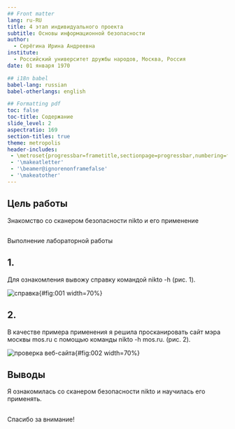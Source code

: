 ```yaml
---
## Front matter
lang: ru-RU
title: 4 этап индивидуального проекта
subtitle: Основы информационной безопасности
author:
  - Серёгина Ирина Андреевна
institute:
  - Российский университет дружбы народов, Москва, Россия
date: 01 января 1970

## i18n babel
babel-lang: russian
babel-otherlangs: english

## Formatting pdf
toc: false
toc-title: Содержание
slide_level: 2
aspectratio: 169
section-titles: true
theme: metropolis
header-includes:
 - \metroset{progressbar=frametitle,sectionpage=progressbar,numbering=fraction}
 - '\makeatletter'
 - '\beamer@ignorenonframefalse'
 - '\makeatother'
---
```


## Цель работы

Знакомство со сканером безопасности nikto и его применение

## 

Выполнение лабораторной работы

## 1. 

Для ознакомления вывожу справку командой nikto -h (рис. 1).

![справка](image/1.jpg){#fig:001 width=70%}

## 2. 

В качестве примера применения я решила просканировать сайт мэра москвы mos.ru с помощью команды nikto -h mos.ru. (рис. 2).

![проверка веб-сайта](image/2.jpg){#fig:002 width=70%}

## Выводы

Я ознакомилась со сканером безопасности nikto и научилась его применять.

##

Спасибо за внимание! 

